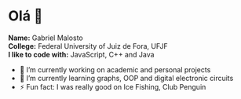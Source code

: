 <h1>Olá 👋</h1>

<p><b>Name:</b> Gabriel Malosto</br>
<b>College:</b> Federal University of Juiz de Fora, UFJF</br>
<b>I like to code with:</b> JavaScript, C++ and Java</p>

- 🔭 I’m currently working on academic and personal projects
- 🌱 I’m currently learning graphs, OOP and digital electronic circuits
- ⚡ Fun fact: I was really good on Ice Fishing, Club Penguin
